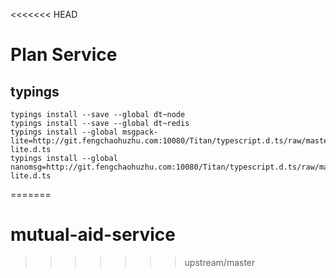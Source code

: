 <<<<<<< HEAD
# Plan Service

## typings
```shell
typings install --save --global dt~node
typings install --save --global dt~redis
typings install --global msgpack-lite=http://git.fengchaohuzhu.com:10080/Titan/typescript.d.ts/raw/master/msgpack-lite.d.ts
typings install --global nanomsg=http://git.fengchaohuzhu.com:10080/Titan/typescript.d.ts/raw/master/nanomsg-lite.d.ts
```
=======
# mutual-aid-service

>>>>>>> upstream/master
